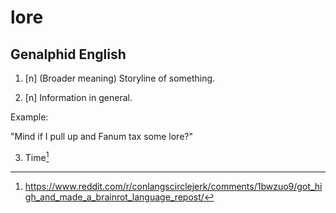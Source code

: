 # lore
## Genalphid English

1. [n] (Broader meaning) Storyline of something.

2. [n] Information in general.

Example:

"Mind if I pull up and Fanum tax some lore?"

3. Time[^1]

[^1]: <https://www.reddit.com/r/conlangscirclejerk/comments/1bwzuo9/got_high_and_made_a_brainrot_language_repost/>